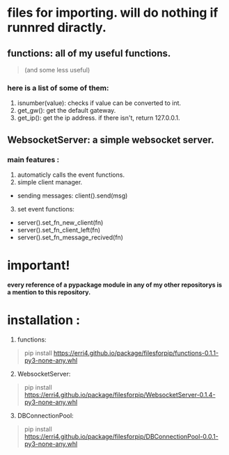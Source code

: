 # files for importing. will do nothing if runnred diractly.

## functions: all of my useful functions.
> (and some less useful)
### here is a list of some of them:
1. isnumber(value):
    checks if value can be converted to int.
2. get_gw():
    get the default gateway.
3. get_ip():
    get the ip address. if there isn't, return 127.0.0.1.

## WebsocketServer: a simple websocket server.
### main features :
1. automaticly calls the event functions.
2. simple client manager.
- sending messages: client().send(msg)
3. set event functions:
- server().set_fn_new_client(fn)
- server().set_fn_client_left(fn)
- server().set_fn_message_recived(fn)

# **important!**
**every reference of a pypackage module in any of my other repositorys is a mention to this repository.**

# installation :
1. functions:
> pip install https://erri4.github.io/package/filesforpip/functions-0.1.1-py3-none-any.whl

2. WebsocketServer:
> pip install https://erri4.github.io/package/filesforpip/WebsocketServer-0.1.4-py3-none-any.whl

3. DBConnectionPool:
> pip install https://erri4.github.io/package/filesforpip/DBConnectionPool-0.0.1-py3-none-any.whl